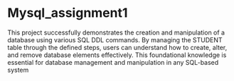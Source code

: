# Mysql_assignment1
This project successfully demonstrates the creation and manipulation of a database using various SQL DDL commands. By managing the STUDENT table through the defined steps, users can understand how to create, alter, and remove database elements effectively. This foundational knowledge is essential for database management and manipulation in any SQL-based system
